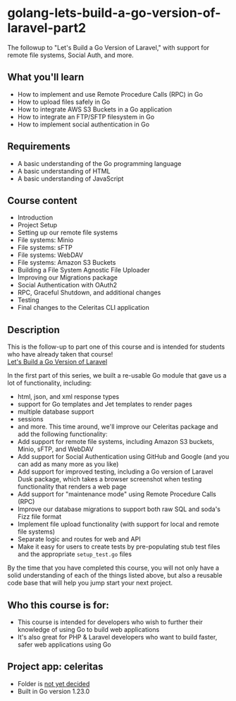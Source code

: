 # golang-lets-build-a-go-version-of-laravel-part2
The followup to "Let's Build a Go Version of Laravel," with support for remote file systems, Social Auth, and more.

## What you'll learn
- How to implement and use Remote Procedure Calls (RPC) in Go
- How to upload files safely in Go
- How to integrate AWS S3 Buckets in a Go application
- How to integrate an FTP/SFTP filesystem in Go
- How to implement social authentication in Go

## Requirements
- A basic understanding of the Go programming language
- A basic understanding of HTML
- A basic understanding of JavaScript

## Course content
- Introduction
- Project Setup
- Setting up our remote file systems
- File systems: Minio
- File systems: sFTP
- File systems: WebDAV
- File systems: Amazon S3 Buckets
- Building a File System Agnostic File Uploader
- Improving our Migrations package
- Social Authentication with OAuth2
- RPC, Graceful Shutdown, and additional changes
- Testing
- Final changes to the Celeritas CLI application

## Description
This is the follow-up to part one of this course and is intended for students who have already taken that course!  
[Let's Build a Go Version of Laravel](https://github.com/johnwr-response/golang-lets-build-a-go-version-of-laravel.git) 

In the first part of this series, we built a re-usable Go module that gave us a lot of functionality, including:
- html, json, and xml response types
- support for Go templates and Jet templates to render pages
- multiple database support
- sessions
- and more.
This time around, we'll improve our Celeritas package and add the following functionality:
- Add support for remote file systems, including Amazon S3 buckets, Minio, sFTP, and WebDAV 
- Add support for Social Authentication using GitHub and Google (and you can add as many more as you like)
- Add support for improved testing, including a Go version of Laravel Dusk package, which takes a browser screenshot
  when testing functionality that renders a web page
- Add support for "maintenance mode" using Remote Procedure Calls (RPC)
- Improve our database migrations to support both raw SQL and soda's Fizz file format 
- Implement file upload functionality (with support for local and remote file systems)
- Separate logic and routes for web and API 
- Make it easy for users to create tests by pre-populating stub test files and the appropriate `setup_test.go` files

By the time that you have completed this course, you will not only have a solid understanding of each of
the things listed above, but also a reusable code base that will help you jump start your next project.

## Who this course is for:
- This course is intended for developers who wish to further their knowledge of using Go to build web applications
- It's also great for PHP & Laravel developers who want to build faster, safer web applications using Go

## Project app: celeritas
- Folder is [not yet decided](.)
- Built in Go version 1.23.0
